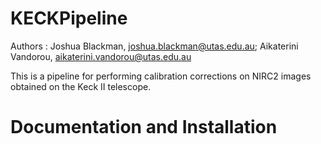 # KECKPipeline

Authors : Joshua Blackman, joshua.blackman@utas.edu.au;
	      Aikaterini Vandorou, aikaterini.vandorou@utas.edu.au

This is a pipeline for performing calibration corrections on NIRC2 images obtained on the Keck II telescope.

# Documentation and Installation
